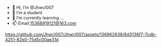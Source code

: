 - 👋 Hi, I’m @Jhwcl007
- 👀 I’m a student
- 🌱 I’m currently learning ...
- 📫 Email:15368919121@163.com
<!---
Jhwcl007/Jhwcl007 is a ✨ special ✨ repository because its `README.md` (this file) appears on your GitHub profile.
You can click the Preview link to take a look at your changes.
--->


https://github.com/Jhwcl007/Jhwcl007/assets/136962638/6d3136f7-7cdb-4251-82e0-75d5c00ae31d

